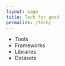 ```yaml
---
layout: page
title: Tech for good
permalink: /tech/
---
```


- Tools 
- Frameworks
- Libraries
- Datasets
